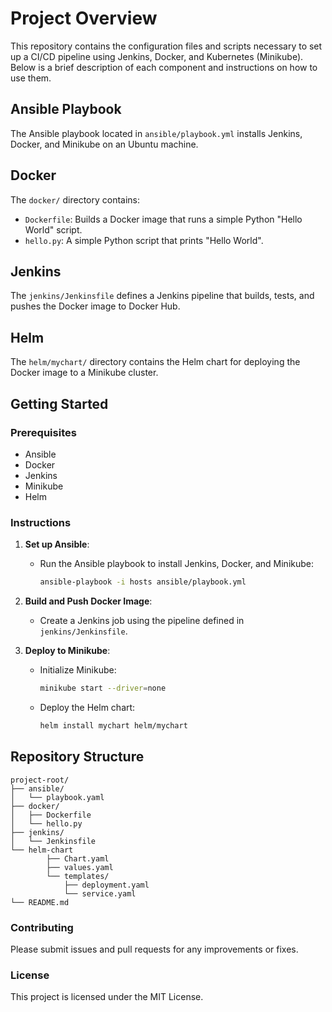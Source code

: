 # Project Overview

This repository contains the configuration files and scripts necessary to set up a CI/CD pipeline using Jenkins, Docker, and Kubernetes (Minikube). Below is a brief description of each component and instructions on how to use them.

## Ansible Playbook

The Ansible playbook located in `ansible/playbook.yml` installs Jenkins, Docker, and Minikube on an Ubuntu machine.

## Docker

The `docker/` directory contains:
- `Dockerfile`: Builds a Docker image that runs a simple Python "Hello World" script.
- `hello.py`: A simple Python script that prints "Hello World".

## Jenkins

The `jenkins/Jenkinsfile` defines a Jenkins pipeline that builds, tests, and pushes the Docker image to Docker Hub.

## Helm

The `helm/mychart/` directory contains the Helm chart for deploying the Docker image to a Minikube cluster.

## Getting Started

### Prerequisites

- Ansible
- Docker
- Jenkins
- Minikube
- Helm

### Instructions

1. **Set up Ansible**:
    - Run the Ansible playbook to install Jenkins, Docker, and Minikube:
      ```bash
      ansible-playbook -i hosts ansible/playbook.yml
      ```

2. **Build and Push Docker Image**:
    - Create a Jenkins job using the pipeline defined in `jenkins/Jenkinsfile`.

3. **Deploy to Minikube**:
    - Initialize Minikube:
      ```bash
      minikube start --driver=none
      ```
    - Deploy the Helm chart:
      ```bash
      helm install mychart helm/mychart
      ```

## Repository Structure

```
project-root/
├── ansible/
│   └── playbook.yaml
├── docker/
│   ├── Dockerfile
│   └── hello.py
├── jenkins/
│   └── Jenkinsfile
└── helm-chart
        ├── Chart.yaml
        ├── values.yaml
        └── templates/
            ├── deployment.yaml
            └── service.yaml
└── README.md
```

### Contributing

Please submit issues and pull requests for any improvements or fixes.

### License

This project is licensed under the MIT License.
